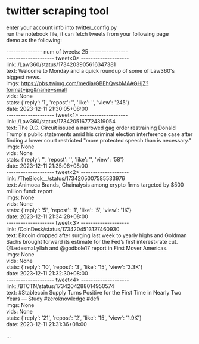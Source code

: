 # twitter scraping tool
enter your account info into twitter_config.py<br>
run the notebook file, it can fetch tweets from your following page<br>
demo as the following:<br>

--------------- num of tweets: 25 ----------------<br>
-------------------- tweet<0> --------------------<br>
link:  /Law360/status/1734203905616347381<br>
text:  Welcome to Monday and a quick roundup of some of Law360's biggest news.<br>
imgs:  https://pbs.twimg.com/media/GBEhQvsbMAAGHjZ?format=jpg&name=small<br>
vids:  None<br>
stats: {'reply': '1', 'repost': '', 'like': '', 'view': '245'}<br>
date:  2023-12-11 21:30:05+08:00<br>
-------------------- tweet<1> --------------------<br>
link:  /Law360/status/1734205167724319054<br>
text:  The D.C. Circuit issued a narrowed gag order restraining Donald Trump's public statements amid his criminal election interference case after finding a lower court restricted "more protected speech than is necessary."<br>
imgs:  None<br>
vids:  None<br>
stats: {'reply': '', 'repost': '', 'like': '', 'view': '58'}<br>
date:  2023-12-11 21:35:06+08:00<br>
-------------------- tweet<2> --------------------<br>
link:  /TheBlock__/status/1734205007585533976<br>
text:  Animoca Brands, Chainalysis among crypto firms targeted by $500 million fund: report<br>
imgs:  None<br>
vids:  None<br>
stats: {'reply': '5', 'repost': '1', 'like': '5', 'view': '1K'}<br>
date:  2023-12-11 21:34:28+08:00<br>
-------------------- tweet<3> --------------------<br>
link:  /CoinDesk/status/1734204513127460930<br>
text:  Bitcoin dropped after surging last week to yearly highs and Goldman Sachs brought forward its estimate for the Fed’s first interest-rate cut. @LedesmaLyllah and @godbole17 report in First Mover Americas.<br>
imgs:  None<br>
vids:  None<br>
stats: {'reply': '10', 'repost': '3', 'like': '15', 'view': '3.3K'}<br>
date:  2023-12-11 21:32:30+08:00<br>
-------------------- tweet<4> --------------------<br>
link:  /BTCTN/status/1734204288014950574<br>
text:  #Stablecoin Supply Turns Positive for the First Time in Nearly Two Years — Study #zeroknowledge #defi<br>
imgs:  None<br>
vids:  None<br>
stats: {'reply': '21', 'repost': '2', 'like': '15', 'view': '1.9K'}<br>
date:  2023-12-11 21:31:36+08:00<br>

...<br>



